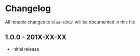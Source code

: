 # Changelog

All notable changes to `blue-admin` will be documented in this file

## 1.0.0 - 201X-XX-XX

- initial release
